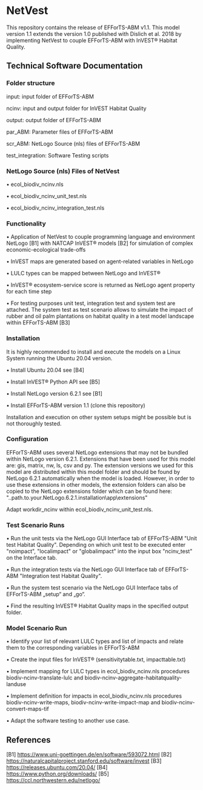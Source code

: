 # NetVest
This repository contains the release of EFForTS-ABM v1.1. This model version 1.1 extends the version 1.0 published with Dislich et al. 2018 by implementing NetVest to couple EFForTS-ABM with InVEST® Habitat Quality.
## Technical Software Documentation
### Folder structure

input: input folder of EFForTS-ABM

ncinv: input and output folder for InVEST Habitat Quality

output: output folder of EFForTS-ABM

par_ABM: Parameter files of EFForTS-ABM

scr_ABM: NetLogo Source (nls) files of EFForTS-ABM

test_integration: Software Testing scripts

### NetLogo Source (nls) Files of NetVest

•	ecol_biodiv_ncinv.nls

•	ecol_biodiv_ncinv_unit_test.nls

•	ecol_biodiv_ncinv_integration_test.nls


### Functionality

•	Application of NetVest to couple programming language and environment NetLogo [B1] with NATCAP InVEST® models [B2] for simulation of complex economic-ecological trade-offs

•	InVEST maps are generated based on agent-related variables in NetLogo 

•	LULC types can be mapped between NetLogo and InVEST®

•	InVEST® ecosystem-service score is returned as NetLogo agent property for each time step

•	For testing purposes unit test, integration test and system test are attached. The system test as test scenario allows to simulate the impact of rubber and oil palm plantations on habitat quality in a test model landscape within EFForTS-ABM [B3]

### Installation 
It is highly recommended to install and execute the models on a Linux System running the Ubuntu 20.04 version. 

•	Install Ubuntu 20.04 see [B4]

•	Install InVEST® Python API see [B5]

•	Install NetLogo version 6.2.1 see [B1]

•	Install EFForTS-ABM version 1.1 (clone this repository)

Installation and execution on other system setups might be possible but is not thoroughly tested.
### Configuration
EFForTS-ABM uses several NetLogo extensions that may not be bundled within NetLogo version 6.2.1.
Extensions that have been used for this model are: gis, matrix, nw, ls, csv and py.
The extension versions we used for this model are distributed within this model folder and should be found by NetLogo 6.2.1 automatically when the model is loaded.
However, in order to use these extensions in other models, the extension folders can also be copied to the NetLogo extensions folder which can be found here:
"..path.to.your.NetLogo.6.2.1.installation\app\extensions"

Adapt workdir_ncinv within ecol_biodiv_ncinv_unit_test.nls.  
### Test Scenario Runs

•	Run the unit tests via the NetLogo GUI Interface tab of EFForTS-ABM "Unit test Habitat Quality". Depending on which unit test to be executed enter "noimpact", "localimpact" or "globalimpact" into the input box "ncinv_test" on the Interface tab.

•	Run the integration tests via the NetLogo GUI Interface tab of EFForTS-ABM "Integration test Habitat Quality".

•	Run the system test scenario via the NetLogo GUI Interface tabs of EFForTS-ABM „setup“ and „go“. 

•	Find the resulting InVEST® Habitat Quality maps in the specified output folder.

### Model Scenario Run
•	Identify your list of relevant LULC types and list of impacts and relate them to the corresponding variables in EFForTS-ABM

•	Create the input files for InVEST® (sensitivitytable.txt, impacttable.txt) 

•	Implement mapping for LULC types in ecol_biodiv_ncinv.nls procedures biodiv-ncinv-translate-lulc and biodiv-ncinv-aggregate-habitatquality-landuse

•	Implement definition for impacts in ecol_biodiv_ncinv.nls procedures biodiv-ncinv-write-maps, biodiv-ncinv-write-impact-map and biodiv-ncinv-convert-maps-tif

•	Adapt the software testing to another use case.

## References
[B1] https://www.uni-goettingen.de/en/software/593072.html
[B2] https://naturalcapitalproject.stanford.edu/software/invest
[B3] https://releases.ubuntu.com/20.04/
[B4] https://www.python.org/downloads/
[B5] https://ccl.northwestern.edu/netlogo/

